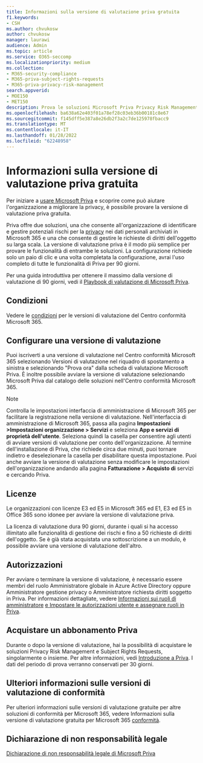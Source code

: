 ```yaml
---
title: Informazioni sulla versione di valutazione priva gratuita
f1.keywords:
- CSH
ms.author: chvukosw
author: chvukosw
manager: laurawi
audience: Admin
ms.topic: article
ms.service: O365-seccomp
ms.localizationpriority: medium
ms.collection:
- M365-security-compliance
- M365-priva-subject-rights-requests
- M365-priva-privacy-risk-management
search.appverid:
- MOE150
- MET150
description: Prova le soluzioni Microsoft Priva Privacy Risk Management e Subject Rights Requests con una versione di valutazione gratuita.
ms.openlocfilehash: ba638a62e403f01a78ef28c03eb36b00181c8e67
ms.sourcegitcommit: f145dff5e387a8e26db2f3a2c7de125978fbacc9
ms.translationtype: MT
ms.contentlocale: it-IT
ms.lasthandoff: 01/28/2022
ms.locfileid: "62248958"
---
```

# <a name="learn-about-the-free-priva-trial"></a>Informazioni sulla versione di valutazione priva gratuita

Per iniziare a [usare Microsoft Priva](priva-overview.md) e scoprire come può aiutare l'organizzazione a migliorare la privacy, è possibile provare la versione di valutazione priva gratuita.

Priva offre due soluzioni, una che consente all'organizzazione di identificare e gestire potenziali rischi per la [privacy](risk-management.md) nei dati personali archiviati in Microsoft 365 e una che consente di gestire le [](subject-rights-requests.md) richieste di diritti dell'oggetto su larga scala. La versione di valutazione priva è il modo più semplice per provare le funzionalità di entrambe le soluzioni. La configurazione richiede solo un paio di clic e una volta completata la configurazione, avrai l'uso completo di tutte le funzionalità di Priva per 90 giorni.

Per una guida introduttiva per ottenere il massimo dalla versione di valutazione di 90 giorni, vedi il [Playbook di valutazione di Microsoft Priva](priva-trial-playbook.md).

## <a name="terms-and-conditions"></a>Condizioni

Vedere le [condizioni](/microsoft-365/compliance/terms-conditions) per le versioni di valutazione del Centro conformità Microsoft 365.

## <a name="set-up-a-trial"></a>Configurare una versione di valutazione

Puoi iscriverti a una versione di valutazione nel [](https://compliance.microsoft.com) Centro conformità Microsoft 365 selezionando Versioni di valutazione nel  riquadro di spostamento a sinistra e selezionando "Prova ora" dalla scheda di valutazione Microsoft Priva. È inoltre possibile avviare la versione di valutazione selezionando Microsoft Priva dal catalogo delle soluzioni nell'Centro conformità Microsoft 365.

> [!NOTE]
> Controlla le impostazioni interfaccia di amministrazione di Microsoft 365 per facilitare la registrazione nella versione di valutazione. Nell'interfaccia di amministrazione di Microsoft 365, passa alla pagina **Impostazioni >Impostazioni organizzazione > Servizi** e seleziona **App e servizi di proprietà dell'utente**. Seleziona quindi la casella per consentire agli utenti di avviare versioni di valutazione per conto dell'organizzazione. Al termine dell'installazione di Priva, che richiede circa due minuti, puoi tornare indietro e deselezionare la casella per disabilitare questa impostazione. Puoi anche avviare la versione di valutazione senza modificare le impostazioni dell'organizzazione andando alla pagina **Fatturazione > Acquisto di** servizi e cercando Priva.

## <a name="licensing"></a>Licenze

Le organizzazioni con licenze E3 ed E5 in Microsoft 365 ed E1, E3 ed E5 in Office 365 sono idonee per avviare la versione di valutazione priva.

La licenza di valutazione dura 90 giorni, durante i quali si ha accesso illimitato alle funzionalità di gestione dei rischi e fino a 50 richieste di diritti dell'oggetto. Se è già stata acquistata una sottoscrizione a un modulo, è possibile avviare una versione di valutazione dell'altro.

## <a name="permissions"></a>Autorizzazioni

Per avviare o terminare la versione di valutazione, è necessario essere membri del ruolo Amministratore globale in Azure Active Directory oppure Amministratore gestione privacy o Amministratore richiesta diritti soggetto in Priva. Per informazioni dettagliate, vedere [Informazioni sui ruoli di amministratore](/microsoft-365/admin/add-users/about-admin-roles) [e Impostare le autorizzazioni utente e assegnare ruoli in Priva](priva-permissions.md).

## <a name="buy-a-priva-subscription"></a>Acquistare un abbonamento Priva

Durante o dopo la versione di valutazione, hai la possibilità di acquistare le soluzioni Privacy Risk Management e Subject Rights Requests, singolarmente o insieme. Per altre informazioni, vedi [Introduzione a Priva](priva-setup.md). I dati del periodo di prova verranno conservati per 30 giorni.

## <a name="learn-more-about-compliance-trials"></a>Ulteriori informazioni sulle versioni di valutazione di conformità

Per ulteriori informazioni sulle versioni di valutazione gratuite per altre soluzioni di conformità per Microsoft 365, vedere Informazioni sulla versione di valutazione gratuita per Microsoft 365 [conformità](/microsoft-365/compliance/compliance-easy-trials).

## <a name="legal-disclaimer"></a>Dichiarazione di non responsabilità legale

[Dichiarazione di non responsabilità legale di Microsoft Priva](priva-disclaimer.md)
